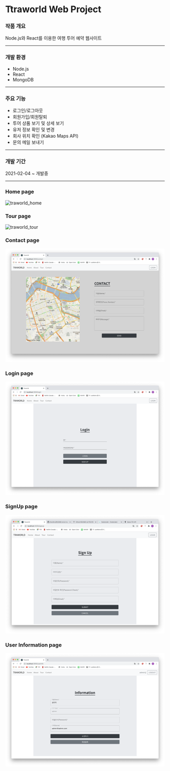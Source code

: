 # Ttraworld Web Project

### 작품 개요
Node.js와 React를 이용한 여행 투어 예약 웹사이트
* * *

### 개발 환경
+ Node.js 
+ React
+ MongoDB
* * *

### 주요 기능
+ 로그인/로그아웃
+ 회원가입/회원탈퇴
+ 투어 상품 보기 및 상세 보기
+ 유저 정보 확인 및 변경
+ 회사 위치 확인 (Kakao Maps API)
+ 문의 메일 보내기
* * *

### 개발 기간
2021-02-04 ~ 개발중
* * *


### Home page
![traworld_home](./image/traworld_home.png)

### Tour page
![traworld_tour](./image/traworld_tour.png)

### Contact page
![traworld_contact](./image/traworld_contact.png)

### Login page
![traworld_login](./image/traworld_login.png)

### SignUp page
![traworld_signup](./image/traworld_signup.png)

### User Information page
![traworld_info](./image/traworld_info.png)

